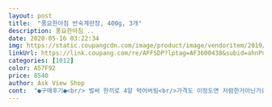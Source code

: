 ```yaml
---
layout: post 
title:  "풍요한아침 반숙계란장, 400g, 3개" 
description: 풍요한아침 ..
date: 2020-05-16 03:22:34 
img: https://static.coupangcdn.com/image/product/image/vendoritem/2019/03/04/4243199804/f2473534-22ec-48cb-b718-8ede29a4b82e.jpg 
linkUrl: https://link.coupang.com/re/AFFSDP?lptag=AF3600438&subid=ahnPublicAsk&pageKey=171810232&itemId=491210061&vendorItemId=4243199804&traceid=V0-113-b2c41efbfe4a47e6 
categories: [1012] 
color: A57F92 
price: 8540 
author: Ask View Shop 
cont:  "●구매후기●<br/> 벌써 한끼로 4알 먹어버림<br/>가격도 이정도면 저렴한거아닌가요?<br/>고소한맛도 좋았고, 짜지않아서 밥 반찬으로 먹기 너무 좋았습니다.<br/><br/>근데 계란 겉면은 아시는분 계실까요?<br/>나쁘지않은데요?? 어린이 입맛 어른중에서도 달달한거 좋아하시는분이면 괜찮을것 같습니다<br/>너무 맛있어요 혼자사는 자취생이라 세봉 다까면서 상하면 어쩌지 고민했는데<br/>너무 짜면 어쩌나 싶었는데, 전혀 짜다라는 맛은 아니고 오히려 달달하더라구요.<br/><br/>대량으로 하자니 관리가안되서 구매했어요.<br/><br/>딱 가공된 식품이라는건 확 느껴지는 겉면이였고<br/>리뷰에 맛은있는데 단맛이 강하다고해서<br/>반숙 달걀도 탱글탱글 하니 정말 맛 좋아요.<br/><br/>반숙도 흐르는 반숙은아니고 살짝 쫄깃한 반숙이에요<br/>반을 쪼개서 먹어보니 짜지않고 노른자가 부드럽더라구요.<br/><br/>반찬으로 먹으려고 구매했습니다.<br/><br/>오자마자 손질해서 퐁당했습니다<br/>유통기한도 넉넉해서 좋고, 소분으로 나눠져있어서 변질될 우려도 없네요.<br/><br/>이거 그냥 그대로 먹어도 좋았어요!<br/>일단 원래 제품 그대로의 맛을보기위해 바로 먹어봤는데<br/>자취생분들이나 저처럼 2인가구인데 맞벌이하시는 주부님들에게<br/>장도 맛있어 받으면  고추랑 양파랑 야채를 넣어 반나절 있다 먹으면 더 맛있게  드실 수 있을 듯 해요^^<br/>저는 꾸준히 구매할 의사 있습니다 <br/>저는 좀 칼칼하고 살짝달짝지근하고 시원한 맛을 좋아하는데<br/>저희는 이렇게 해서 잘 먹고 있거든요<br/>적당히 짭쪼름해서 국물을 밥에 비벼서 먹어도 간이 딱 좋더라구요.<br/><br/>좋은 반찬이 될것같아요.<br/><br/>직접 만들어 먹기도했지만, 2인가구라서 소량으로 만들기도 매번 귀찮고,<br/>청양고추,양파,홍고추,마늘 좀 넣어놓고 먹으려고<br/>포장을 뜯어서 부어보면 4알이 들어가있고 크기는 대란정도 될것같아요.<br/><br/>하루 정도 지나면 야채도 쏙쏙 건져먹는 재미가^^<br/>한동안 장조림은 반숙계란장으로 정했습니다.<br/>^^<br/>한번 빠지니 계속 구입해 먹게 되네요 ㅠㅠ<br/>한봉당 4알씩 3봉들어있어요<br/>훈제 메추리알처럼 겉면이 뽀득뽀득한듯 코팅되어있어서 탄력적인 느낌<br/>" 
---
```

